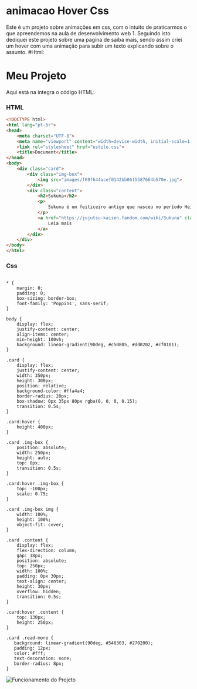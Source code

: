 # animacao Hover Css
Este é um projeto sobre animações em css, com o intuito de praticarmos o que apreendemos na aula de desenvolvimento web 1.
Seguindo isto dediquei este projeto sobre uma pagina de saiba mais, sendo assim criei um hover com uma animação para subir um texto explicando sobre o assunto.
#Html:
# Meu Projeto

Aqui está na integra o código HTML:

###  HTML

```html
<!DOCTYPE html>
<html lang="pt-br">
<head>
    <meta charset="UTF-8">
    <meta name="viewport" content="width=device-width, initial-scale=1.0">
    <link rel="stylesheet" href="estilo.css">
    <title>Document</title>
</head>
<body>
    <div class="card">
        <div class="img-box">
            <img src="images/f69f644acef0142bb0615587664b570e.jpg">
        </div>
        <div class="content">
            <h2>Sukuna</h2>
            <p>
                Sukuna é um feiticeiro antigo que nasceu no período Heian, que ocorreu há mais de 1000 anos atrás no Japão.
            </p>
            <a href="https://jujutsu-kaisen.fandom.com/wiki/Sukuna" class="read-more">
                Leia mais
            </a>
        </div>
    </div>
</body>
</html>
```
### Css

``` @import url('https://fonts.googleapis.com/css2?family=Poppins:wght@100;200;300;400&display=swap');

* {
    margin: 0;
    padding: 0;
    box-sizing: border-box;
    font-family: 'Poppins', sans-serif;
}

body {
    display: flex;
    justify-content: center;
    align-items: center;
    min-height: 100vh;
    background: linear-gradient(90deg, #c50805, #dd0202, #cf0101);
}

.card {
    display: flex;
    justify-content: center;
    width: 350px;
    height: 300px;
    position: relative;
    background-color: #ffa4a4;
    border-radius: 20px;
    box-shadow: 0px 35px 80px rgba(0, 0, 0, 0.15);
    transition: 0.5s;
}

.card:hover {
    height: 400px;
}

.card .img-box {
    position: absolute;
    width: 250px;
    height: auto;
    top: 0px;
    transition: 0.5s;
}

.card:hover .img-box {
    top: -100px;
    scale: 0.75;
}

.card .img-box img {
    width: 100%;
    height: 100%;
    object-fit: cover;
}

.card .content {
    display: flex;
    flex-direction: column;
    gap: 18px;
    position: absolute;
    top: 250px;
    width: 100%;
    padding: 0px 30px;
    text-align: center;
    height: 30px;
    overflow: hidden;
    transition: 0.5s;
}

.card:hover .content {
    top: 130px;
    height: 250px;
}

.card .read-more {
   background: linear-gradient(90deg, #540303, #270200);
   padding: 12px;
   color: #fff;
   text-decoration: none;
   border-radius: 8px;
}
```
![Funcionamento do Projeto](https://github.com/Viniciussinc/animacao-hover-css/blob/main/sukuna.gif)




